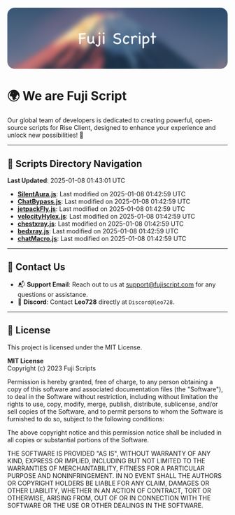 ![Banner](.github/b.webp)

# 🌍 **We are Fuji Script**

Our global team of developers is dedicated to creating powerful, open-source scripts for Rise Client, designed to enhance your experience and unlock new possibilities! 🌟

---
<!-- SCRIPTS_NAVIGATION_START -->
## 📂 **Scripts Directory Navigation**

**Last Updated**: 2025-01-08 01:43:01 UTC

- **[SilentAura.js](scripts/SilentAura.js)**: Last modified on 2025-01-08 01:42:59 UTC
- **[ChatBypass.js](scripts/ChatBypass.js)**: Last modified on 2025-01-08 01:42:59 UTC
- **[jetpackFly.js](scripts/jetpackFly.js)**: Last modified on 2025-01-08 01:42:59 UTC
- **[velocityHylex.js](scripts/velocityHylex.js)**: Last modified on 2025-01-08 01:42:59 UTC
- **[chestxray.js](scripts/chestxray.js)**: Last modified on 2025-01-08 01:42:59 UTC
- **[bedxray.js](scripts/bedxray.js)**: Last modified on 2025-01-08 01:42:59 UTC
- **[chatMacro.js](scripts/chatMacro.js)**: Last modified on 2025-01-08 01:42:59 UTC

<!-- SCRIPTS_NAVIGATION_END -->

---

## 💬 **Contact Us**  
- 📬 **Support Email**: Reach out to us at [support@fujiscript.com](mailto:support@fujiscript.com) for any questions or assistance.  
- 💬 **Discord**: Contact **Leo728** directly at `Discord@leo728`.

---

## 📜 **License**

This project is licensed under the MIT License.  

**MIT License**  
Copyright (c) 2023 Fuji Scripts  

Permission is hereby granted, free of charge, to any person obtaining a copy of this software and associated documentation files (the "Software"), to deal in the Software without restriction, including without limitation the rights to use, copy, modify, merge, publish, distribute, sublicense, and/or sell copies of the Software, and to permit persons to whom the Software is furnished to do so, subject to the following conditions:  

The above copyright notice and this permission notice shall be included in all copies or substantial portions of the Software.  

THE SOFTWARE IS PROVIDED "AS IS", WITHOUT WARRANTY OF ANY KIND, EXPRESS OR IMPLIED, INCLUDING BUT NOT LIMITED TO THE WARRANTIES OF MERCHANTABILITY, FITNESS FOR A PARTICULAR PURPOSE AND NONINFRINGEMENT. IN NO EVENT SHALL THE AUTHORS OR COPYRIGHT HOLDERS BE LIABLE FOR ANY CLAIM, DAMAGES OR OTHER LIABILITY, WHETHER IN AN ACTION OF CONTRACT, TORT OR OTHERWISE, ARISING FROM, OUT OF OR IN CONNECTION WITH THE SOFTWARE OR THE USE OR OTHER DEALINGS IN THE SOFTWARE.  
